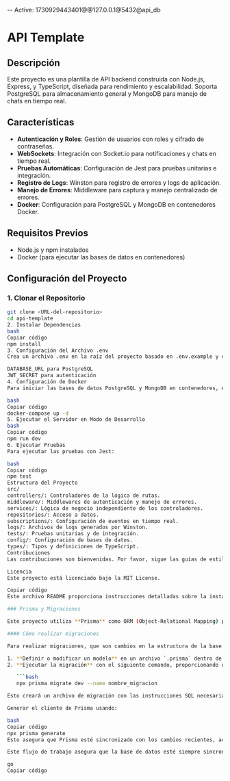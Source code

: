 -- Active: 1730929443401@@127.0.0.1@5432@api_db

# API Template

## Descripción
Este proyecto es una plantilla de API backend construida con Node.js, Express, y TypeScript, diseñada para rendimiento y escalabilidad. Soporta PostgreSQL para almacenamiento general y MongoDB para manejo de chats en tiempo real.

## Características
- **Autenticación y Roles**: Gestión de usuarios con roles y cifrado de contraseñas.
- **WebSockets**: Integración con Socket.io para notificaciones y chats en tiempo real.
- **Pruebas Automáticas**: Configuración de Jest para pruebas unitarias e integración.
- **Registro de Logs**: Winston para registro de errores y logs de aplicación.
- **Manejo de Errores**: Middleware para captura y manejo centralizado de errores.
- **Docker**: Configuración para PostgreSQL y MongoDB en contenedores Docker.

## Requisitos Previos
- Node.js y npm instalados
- Docker (para ejecutar las bases de datos en contenedores)

## Configuración del Proyecto

### 1. Clonar el Repositorio
```bash
git clone <URL-del-repositorio>
cd api-template
2. Instalar Dependencias
bash
Copiar código
npm install
3. Configuración del Archivo .env
Crea un archivo .env en la raíz del proyecto basado en .env.example y completa las variables necesarias:

DATABASE_URL para PostgreSQL
JWT_SECRET para autenticación
4. Configuración de Docker
Para iniciar las bases de datos PostgreSQL y MongoDB en contenedores, ejecuta:

bash
Copiar código
docker-compose up -d
5. Ejecutar el Servidor en Modo de Desarrollo
bash
Copiar código
npm run dev
6. Ejecutar Pruebas
Para ejecutar las pruebas con Jest:

bash
Copiar código
npm test
Estructura del Proyecto
src/
controllers/: Controladores de la lógica de rutas.
middleware/: Middlewares de autenticación y manejo de errores.
services/: Lógica de negocio independiente de los controladores.
repositories/: Acceso a datos.
subscriptions/: Configuración de eventos en tiempo real.
logs/: Archivos de logs generados por Winston.
tests/: Pruebas unitarias y de integración.
config/: Configuración de bases de datos.
types/: Tipos y definiciones de TypeScript.
Contribuciones
Las contribuciones son bienvenidas. Por favor, sigue las guías de estilo de código y asegúrate de que todas las pruebas pasan antes de hacer un pull request.

Licencia
Este proyecto está licenciado bajo la MIT License.

Copiar código
Este archivo README proporciona instrucciones detalladas sobre la instalación, configuración y ejecución del proyecto, así como una descripción general de su estructura y funcionalidades.

### Prisma y Migraciones

Este proyecto utiliza **Prisma** como ORM (Object-Relational Mapping) para interactuar con la base de datos de manera eficiente y estructurada. Prisma permite definir modelos de datos en archivos `.prisma`, los cuales representan tablas en la base de datos. Para mantener una arquitectura modular, cada modelo se define en un archivo separado dentro de la carpeta `prisma/schema`, y Prisma combina estos archivos para generar un esquema unificado.

#### Cómo realizar migraciones

Para realizar migraciones, que son cambios en la estructura de la base de datos (como añadir o modificar tablas), sigue estos pasos:

1. **Definir o modificar un modelo** en un archivo `.prisma` dentro de la carpeta `prisma/schema`.
2. **Ejecutar la migración** con el siguiente comando, proporcionando un nombre descriptivo para la migración:

   ```bash
   npx prisma migrate dev --name nombre_migracion

Esto creará un archivo de migración con las instrucciones SQL necesarias y aplicará los cambios a la base de datos.

Generar el cliente de Prisma usando:

bash
Copiar código
npx prisma generate
Esto asegura que Prisma esté sincronizado con los cambios recientes, actualizando los tipos y permitiendo el uso de los modelos en el código.

Este flujo de trabajo asegura que la base de datos esté siempre sincronizada con los modelos definidos en Prisma, facilitando una estructura de datos coherente y escalable.

go
Copiar código
